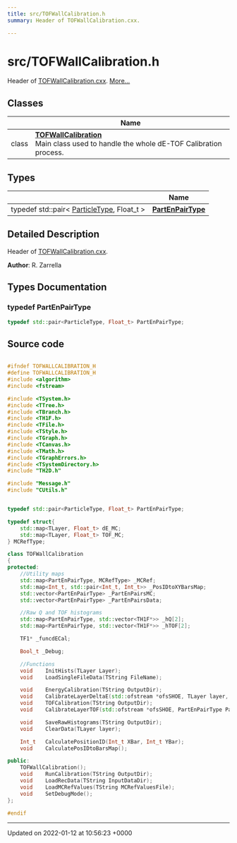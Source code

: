 ```yaml
---
title: src/TOFWallCalibration.h
summary: Header of TOFWallCalibration.cxx. 

---
```


# src/TOFWallCalibration.h

Header of [TOFWallCalibration.cxx](/Files/TOFWallCalibration_8cxx.md#file-tofwallcalibration.cxx).  [More...](#detailed-description)

## Classes

|                | Name           |
| -------------- | -------------- |
| class | **[TOFWallCalibration](/Classes/classTOFWallCalibration.md)** <br>Main class used to handle the whole dE-TOF Calibration process.  |

## Types

|                | Name           |
| -------------- | -------------- |
| typedef std::pair< [ParticleType](/Files/Parameters_8h.md#enum-particletype), Float_t > | **[PartEnPairType](/Files/TOFWallCalibration_8h.md#typedef-partenpairtype)**  |

## Detailed Description

Header of [TOFWallCalibration.cxx](/Files/TOFWallCalibration_8cxx.md#file-tofwallcalibration.cxx). 

**Author**: R. Zarrella 
## Types Documentation

### typedef PartEnPairType

```cpp
typedef std::pair<ParticleType, Float_t> PartEnPairType;
```





## Source code

```cpp

#ifndef TOFWALLCALIBRATION_H
#define TOFWALLCALIBRATION_H
#include <algorithm>
#include <fstream>

#include <TSystem.h>
#include <TTree.h>
#include <TBranch.h>
#include <TH1F.h>
#include <TFile.h>
#include <TStyle.h>
#include <TGraph.h>
#include <TCanvas.h>
#include <TMath.h>
#include <TGraphErrors.h>
#include <TSystemDirectory.h>
#include "TH2D.h"

#include "Message.h"
#include "CUtils.h"


typedef std::pair<ParticleType, Float_t> PartEnPairType;

typedef struct{
    std::map<TLayer, Float_t> dE_MC;
    std::map<TLayer, Float_t> TOF_MC;
} MCRefType;

class TOFWallCalibration
{
protected:
    //Utility maps
    std::map<PartEnPairType, MCRefType> _MCRef;                 
    std::map<Int_t, std::pair<Int_t, Int_t>> _PosIDtoXYBarsMap; 
    std::vector<PartEnPairType> _PartEnPairsMC;                 
    std::vector<PartEnPairType> _PartEnPairsData;               

    //Raw Q and TOF histograms
    std::map<PartEnPairType, std::vector<TH1F*>> _hQ[2];        
    std::map<PartEnPairType, std::vector<TH1F*>> _hTOF[2];      

    TF1* _funcdECal;                                            

    Bool_t _Debug;                                              

    //Functions
    void    InitHists(TLayer Layer);
    void    LoadSingleFileData(TString FileName);

    void    EnergyCalibration(TString OutputDir);
    void    CalibrateLayerDeltaE(std::ofstream *ofsSHOE, TLayer layer, TString OutputDir, TFile* fOut);
    void    TOFCalibration(TString OutputDir);
    void    CalibrateLayerTOF(std::ofstream *ofsSHOE, PartEnPairType PartEn, TLayer layer, TString OutputDir, TFile* fOut);

    void    SaveRawHistograms(TString OutputDir);
    void    ClearData(TLayer layer);

    Int_t   CalculatePositionID(Int_t XBar, Int_t YBar);
    void    CalculatePosIDtoBarsMap();

public:
    TOFWallCalibration();
    void    RunCalibration(TString OutputDir);
    void    LoadRecData(TString InputDataDir);
    void    LoadMCRefValues(TString MCRefValuesFile);
    void    SetDebugMode();
};

#endif
```


-------------------------------

Updated on 2022-01-12 at 10:56:23 +0000
